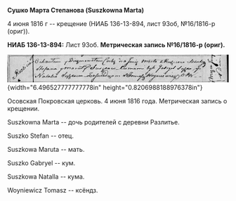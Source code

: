 **Сушко Марта Степанова (Suszkowna Marta)**

4 июня 1816 г -- крещение (НИАБ 136-13-894, лист 93об, №16/1816-р
(ориг)).

**НИАБ 136-13-894:** Лист 93об. **Метрическая запись №16/1816-р
(ориг).**

![](./media/190cfbe33b32dcfd511c2518204b04465df889a4.png){width="6.496527777777778in"
height="0.8206988188976378in"}

Осовская Покровская церковь. 4 июня 1816 года. Метрическая запись о
крещении.

Suszkowna Marta -- дочь родителей с деревни Разлитье.

Suszko Stefan -- отец.

Suszkowa Maruta -- мать.

Suszko Gabryel -- кум.

Suszkowa Natalla -- кума.

Woyniewicz Tomasz -- ксёндз.
